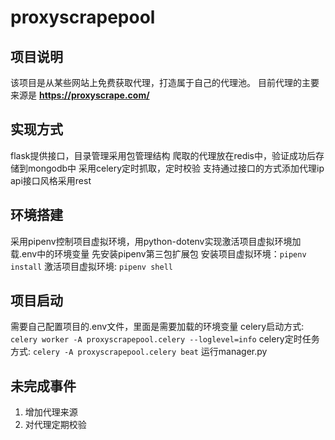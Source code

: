 # proxyscrapepool

## 项目说明
该项目是从某些网站上免费获取代理，打造属于自己的代理池。
目前代理的主要来源是 **https://proxyscrape.com/**

## 实现方式
flask提供接口，目录管理采用包管理结构
爬取的代理放在redis中，验证成功后存储到mongodb中
采用celery定时抓取，定时校验
支持通过接口的方式添加代理ip
api接口风格采用rest

## 环境搭建
采用pipenv控制项目虚拟环境，用python-dotenv实现激活项目虚拟环境加载.env中的环境变量
先安装pipenv第三包扩展包
安装项目虚拟环境：`pipenv install`
激活项目虚拟环境: `pipenv shell`


## 项目启动
需要自己配置项目的.env文件，里面是需要加载的环境变量
celery启动方式: `celery worker -A proxyscrapepool.celery --loglevel=info`
celery定时任务方式: `celery -A proxyscrapepool.celery beat`
运行manager.py


## 未完成事件
1. 增加代理来源
2. 对代理定期校验
